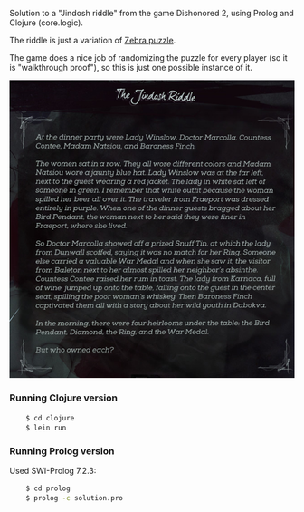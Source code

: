 Solution to a "Jindosh riddle" from the game Dishonored 2, using Prolog and Clojure (core.logic).

The riddle is just a variation of [Zebra puzzle](https://en.wikipedia.org/wiki/Zebra_Puzzle).

The game does a nice job of randomizing the puzzle for every player (so it is "walkthrough proof"), so this is just one possible instance of it.

![](img/riddle.jpg)

### Running Clojure version

```bash
    $ cd clojure
    $ lein run
```

### Running Prolog version

  Used SWI-Prolog 7.2.3:

```bash
    $ cd prolog
    $ prolog -c solution.pro
```
